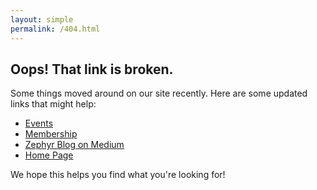```yaml
---
layout: simple
permalink: /404.html
---
```


## Oops! That link is broken.

Some things moved around on our site recently. Here are some updated links that might help:

- [Events](https://zephyrtransport.org/#events)
- [Membership](https://zephyrtransport.org/membership)
- [Zephyr Blog on Medium](https://medium.com/zephyrfoundation)
- [Home Page](https://zephyrtransport.org)

We hope this helps you find what you're looking for!

<br/><br/><br/>
